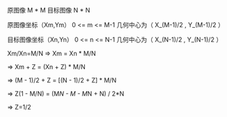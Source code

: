 原图像 M * M        目标图像 N * N

原图像坐标（Xm,Ym）   0 <= m <= M-1  几何中心为（ X_(M-1)/2 , Y_(M-1)/2 ）

目标图像坐标（Xn,Yn） 0 <= n <= N-1  几何中心为（ X_(N-1)/2 , Y_(N-1)/2 ）

Xm/Xn=M/N 
=> Xm = Xn * M/N 

=> Xm + Z = (Xn + Z) * M/N 

=> (M - 1)/2 + Z = [(N - 1)/2 + Z] * M/N 

=> Z(1 - M/N) = (M*N - M - M*N + N) / 2*N

=> Z=1/2
